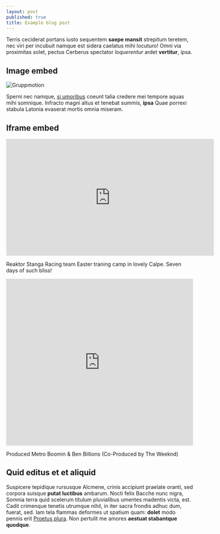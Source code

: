 ```yaml
---
layout: post
published: true
title: Example blog post
---
```


Terris ceciderat portans iusto sequentem **saepe mansit** strepitum teretem, nec
viri per incubuit namque est sidera caelatus mihi locuturo! Omni via proximitas
solet, pectus Cerberus spectator *loquerentur* ardet **vertitur**, ipsa.

## Image embed

![Gruppmotion]({{site.baseurl}}/media/gruppmotion-4.jpg)

Sperni nec namque, [si umoribus](http://zombo.com/) coeunt talia credere mei
tempore aquas mihi somnique. Infracto magni altus et tenebat summis, **ipsa**
Quae porrexi stabula Latonia evaserat mortis omnia miseram.

## Iframe embed

<iframe width="560" height="315" src="https://www.youtube.com/embed/lINPGKAQPwg" frameborder="0" allowfullscreen></iframe>

Reaktor Stanga Racing team Easter traning camp in lovely Calpe. Seven days of such bliss!

<iframe width="100%" height="450" scrolling="no" frameborder="no" src="https://w.soundcloud.com/player/?url=https%3A//api.soundcloud.com/tracks/239037229&amp;auto_play=false&amp;hide_related=false&amp;show_comments=true&amp;show_user=true&amp;show_reposts=false&amp;visual=true"></iframe>

Produced Metro Boomin & Ben Billions
(Co-Produced by The Weeknd)

## Quid editus et et aliquid

Suspicere tepidique rursusque Alcmene, crinis accipiunt praelate oranti, sed
corpora suisque **putat luctibus** ambarum. Nocti felix Bacche nunc nigra,
Somnia terra quid scelerum titulum pluvialibus umentes madentis victa, est.
Cadit crimenque tenetis utrumque nihil, in iter sacra frondis adhuc dum, fuerat,
sed. Iam tela flammas deformes ut spatium quam: **dolet** modo pennis erit
[Proetus plura](http://heeeeeeeey.com/). Non pertulit me amores **aestuat
stabantque quodque**.